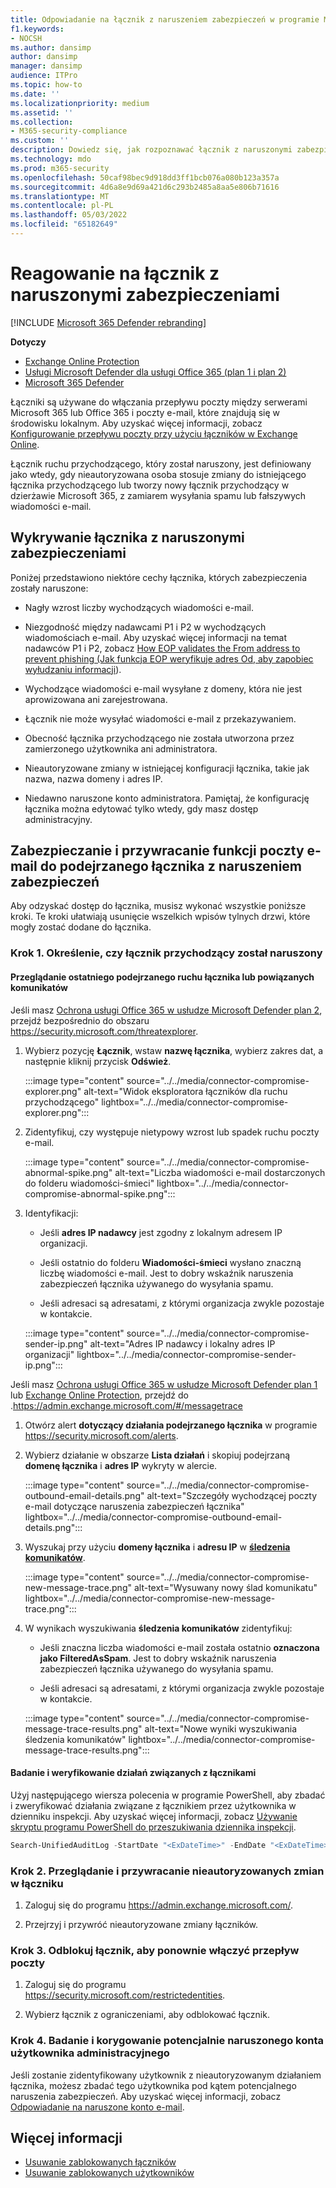 ```yaml
---
title: Odpowiadanie na łącznik z naruszeniem zabezpieczeń w programie Microsoft 365
f1.keywords:
- NOCSH
ms.author: dansimp
author: dansimp
manager: dansimp
audience: ITPro
ms.topic: how-to
ms.date: ''
ms.localizationpriority: medium
ms.assetid: ''
ms.collection:
- M365-security-compliance
ms.custom: ''
description: Dowiedz się, jak rozpoznawać łącznik z naruszonymi zabezpieczeniami i reagować na nie w Microsoft 365.
ms.technology: mdo
ms.prod: m365-security
ms.openlocfilehash: 50caf98bec9d918dd3ff1bcb076a080b123a357a
ms.sourcegitcommit: 4d6a8e9d69a421d6c293b2485a8aa5e806b71616
ms.translationtype: MT
ms.contentlocale: pl-PL
ms.lasthandoff: 05/03/2022
ms.locfileid: "65182649"
---
```

# <a name="respond-to-a-compromised-connector"></a>Reagowanie na łącznik z naruszonymi zabezpieczeniami

[!INCLUDE [Microsoft 365 Defender rebranding](../includes/microsoft-defender-for-office.md)]

**Dotyczy**

- [Exchange Online Protection](exchange-online-protection-overview.md)
- [Usługi Microsoft Defender dla usługi Office 365 (plan 1 i plan 2)](defender-for-office-365.md)
- [Microsoft 365 Defender](../defender/microsoft-365-defender.md)

Łączniki są używane do włączania przepływu poczty między serwerami Microsoft 365 lub Office 365 i poczty e-mail, które znajdują się w środowisku lokalnym. Aby uzyskać więcej informacji, zobacz [Konfigurowanie przepływu poczty przy użyciu łączników w Exchange Online](/exchange/mail-flow-best-practices/use-connectors-to-configure-mail-flow/use-connectors-to-configure-mail-flow).

Łącznik ruchu przychodzącego, który został naruszony, jest definiowany jako wtedy, gdy nieautoryzowana osoba stosuje zmiany do istniejącego łącznika przychodzącego lub tworzy nowy łącznik przychodzący w dzierżawie Microsoft 365, z zamiarem wysyłania spamu lub fałszywych wiadomości e-mail.  

## <a name="detect-a-compromised-connector"></a>Wykrywanie łącznika z naruszonymi zabezpieczeniami

Poniżej przedstawiono niektóre cechy łącznika, których zabezpieczenia zostały naruszone:

- Nagły wzrost liczby wychodzących wiadomości e-mail. 

- Niezgodność między nadawcami P1 i P2 w wychodzących wiadomościach e-mail. Aby uzyskać więcej informacji na temat nadawców P1 i P2, zobacz [How EOP validates the From address to prevent phishing (Jak funkcja EOP weryfikuje adres Od, aby zapobiec wyłudzaniu informacji](how-office-365-validates-the-from-address.md#an-overview-of-email-message-standards)).

- Wychodzące wiadomości e-mail wysyłane z domeny, która nie jest aprowizowana ani zarejestrowana. 

- Łącznik nie może wysyłać wiadomości e-mail z przekazywaniem. 

- Obecność łącznika przychodzącego nie została utworzona przez zamierzonego użytkownika ani administratora. 

- Nieautoryzowane zmiany w istniejącej konfiguracji łącznika, takie jak nazwa, nazwa domeny i adres IP. 

- Niedawno naruszone konto administratora. Pamiętaj, że konfigurację łącznika można edytować tylko wtedy, gdy masz dostęp administracyjny. 

## <a name="secure-and-restore-email-function-to-a-suspected-compromised-connector"></a>Zabezpieczanie i przywracanie funkcji poczty e-mail do podejrzanego łącznika z naruszeniem zabezpieczeń

Aby odzyskać dostęp do łącznika, musisz wykonać wszystkie poniższe kroki. Te kroki ułatwiają usunięcie wszelkich wpisów tylnych drzwi, które mogły zostać dodane do łącznika.

### <a name="step-1-identify-if-an-inbound-connector-has-been-compromised"></a>Krok 1. Określenie, czy łącznik przychodzący został naruszony 

#### <a name="review-recent-suspicious-connector-traffic-or-related-messages"></a>Przeglądanie ostatniego podejrzanego ruchu łącznika lub powiązanych komunikatów

Jeśli masz [Ochrona usługi Office 365 w usłudze Microsoft Defender plan 2](defender-for-office-365.md), przejdź bezpośrednio do obszaru https://security.microsoft.com/threatexplorer. 

1. Wybierz pozycję **Łącznik**, wstaw **nazwę łącznika**, wybierz zakres dat, a następnie kliknij przycisk **Odśwież**. 

    :::image type="content" source="../../media/connector-compromise-explorer.png" alt-text="Widok eksploratora łączników dla ruchu przychodzącego" lightbox="../../media/connector-compromise-explorer.png":::

2. Zidentyfikuj, czy występuje nietypowy wzrost lub spadek ruchu poczty e-mail.

    :::image type="content" source="../../media/connector-compromise-abnormal-spike.png" alt-text="Liczba wiadomości e-mail dostarczonych do folderu wiadomości-śmieci" lightbox="../../media/connector-compromise-abnormal-spike.png":::

3. Identyfikacji: 

    - Jeśli **adres IP nadawcy** jest zgodny z lokalnym adresem IP organizacji. 

    - Jeśli ostatnio do folderu **Wiadomości-śmieci** wysłano znaczną liczbę wiadomości e-mail. Jest to dobry wskaźnik naruszenia zabezpieczeń łącznika używanego do wysyłania spamu. 

    - Jeśli adresaci są adresatami, z którymi organizacja zwykle pozostaje w kontakcie. 

    :::image type="content" source="../../media/connector-compromise-sender-ip.png" alt-text="Adres IP nadawcy i lokalny adres IP organizacji" lightbox="../../media/connector-compromise-sender-ip.png":::

Jeśli masz [Ochrona usługi Office 365 w usłudze Microsoft Defender plan 1](defender-for-office-365.md) lub [Exchange Online Protection](exchange-online-protection-overview.md), przejdź do .https://admin.exchange.microsoft.com/#/messagetrace 

1. Otwórz alert **dotyczący działania podejrzanego łącznika** w programie https://security.microsoft.com/alerts.  

2. Wybierz działanie w obszarze **Lista działań** i skopiuj podejrzaną **domenę łącznika** i **adres IP** wykryty w alercie.

    :::image type="content" source="../../media/connector-compromise-outbound-email-details.png" alt-text="Szczegóły wychodzącej poczty e-mail dotyczące naruszenia zabezpieczeń łącznika" lightbox="../../media/connector-compromise-outbound-email-details.png":::
    
3. Wyszukaj przy użyciu **domeny łącznika** i **adresu IP** w [**śledzenia komunikatów**](https://admin.exchange.microsoft.com/#/messagetrace). 

    :::image type="content" source="../../media/connector-compromise-new-message-trace.png" alt-text="Wysuwany nowy ślad komunikatu" lightbox="../../media/connector-compromise-new-message-trace.png":::
    
4. W wynikach wyszukiwania **śledzenia komunikatów** zidentyfikuj: 

    - Jeśli znaczna liczba wiadomości e-mail została ostatnio **oznaczona jako FilteredAsSpam**. Jest to dobry wskaźnik naruszenia zabezpieczeń łącznika używanego do wysyłania spamu. 

    - Jeśli adresaci są adresatami, z którymi organizacja zwykle pozostaje w kontakcie. 

    :::image type="content" source="../../media/connector-compromise-message-trace-results.png" alt-text="Nowe wyniki wyszukiwania śledzenia komunikatów" lightbox="../../media/connector-compromise-message-trace-results.png":::

#### <a name="investigate-and-validate-connector-related-activity"></a>Badanie i weryfikowanie działań związanych z łącznikami 

Użyj następującego wiersza polecenia w programie PowerShell, aby zbadać i zweryfikować działania związane z łącznikiem przez użytkownika w dzienniku inspekcji. Aby uzyskać więcej informacji, zobacz [Używanie skryptu programu PowerShell do przeszukiwania dziennika inspekcji](/compliance/audit-log-search-script). 

```powershell
Search-UnifiedAuditLog -StartDate "<ExDateTime>" -EndDate "<ExDateTime>" -Operations "New-InboundConnector", "Set-InboundConnector", "Remove-InboundConnector
```

### <a name="step-2-review-and-revert-unauthorized-changes-in-a-connector"></a>Krok 2. Przeglądanie i przywracanie nieautoryzowanych zmian w łączniku 

1. Zaloguj się do programu https://admin.exchange.microsoft.com/. 

2. Przejrzyj i przywróć nieautoryzowane zmiany łączników. 

### <a name="step-3-unblock-the-connector-to-re-enable-mail-flow"></a>Krok 3. Odblokuj łącznik, aby ponownie włączyć przepływ poczty 

1. Zaloguj się do programu https://security.microsoft.com/restrictedentities. 

2. Wybierz łącznik z ograniczeniami, aby odblokować łącznik. 

### <a name="step-4-investigate-and-remediate-potentially-compromised-administrative-user-account"></a>Krok 4. Badanie i korygowanie potencjalnie naruszonego konta użytkownika administracyjnego

Jeśli zostanie zidentyfikowany użytkownik z nieautoryzowanym działaniem łącznika, możesz zbadać tego użytkownika pod kątem potencjalnego naruszenia zabezpieczeń. Aby uzyskać więcej informacji, zobacz [Odpowiadanie na naruszone konto e-mail](responding-to-a-compromised-email-account.md).

## <a name="more-information"></a>Więcej informacji

- [Usuwanie zablokowanych łączników](remove-blocked-connectors.md)
- [Usuwanie zablokowanych użytkowników](removing-user-from-restricted-users-portal-after-spam.md)
